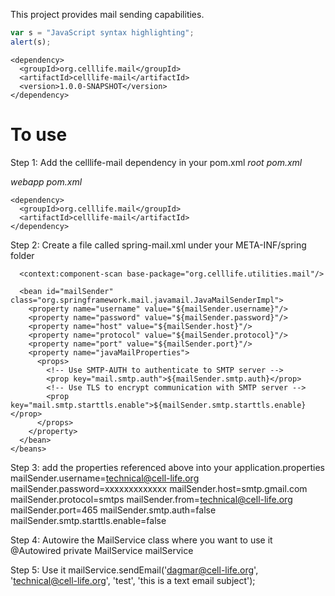 This project provides mail sending capabilities. 

```javascript
var s = "JavaScript syntax highlighting";
alert(s);
```


    <dependency>
      <groupId>org.celllife.mail</groupId>
      <artifactId>celllife-mail</artifactId>
      <version>1.0.0-SNAPSHOT</version>
    </dependency>

To use
======

Step 1: Add the celllife-mail dependency in your pom.xml
*root pom.xml*


*webapp pom.xml*

    <dependency>
      <groupId>org.celllife.mail</groupId>
      <artifactId>celllife-mail</artifactId>
    </dependency>

Step 2: Create a file called spring-mail.xml under your META-INF/spring folder
    <?xml version="1.0" encoding="UTF-8"?>
    <beans xmlns="http://www.springframework.org/schema/beans"
           xmlns:xsi="http://www.w3.org/2001/XMLSchema-instance"
           xsi:schemaLocation="http://www.springframework.org/schema/beans http://www.springframework.org/schema/beans/spring-beans.xsd">

      <context:component-scan base-package="org.celllife.utilities.mail"/>
    
      <bean id="mailSender" class="org.springframework.mail.javamail.JavaMailSenderImpl">
        <property name="username" value="${mailSender.username}"/>
        <property name="password" value="${mailSender.password}"/>
        <property name="host" value="${mailSender.host}"/>
        <property name="protocol" value="${mailSender.protocol}"/>
        <property name="port" value="${mailSender.port}"/>
        <property name="javaMailProperties">
          <props>
            <!-- Use SMTP-AUTH to authenticate to SMTP server -->
            <prop key="mail.smtp.auth">${mailSender.smtp.auth}</prop>
            <!-- Use TLS to encrypt communication with SMTP server -->
            <prop key="mail.smtp.starttls.enable">${mailSender.smtp.starttls.enable}</prop>
          </props>
        </property>	
      </bean>
    </beans>

Step 3: add the properties referenced above into your application.properties
    mailSender.username=technical@cell-life.org
    mailSender.password=xxxxxxxxxxxxx
    mailSender.host=smtp.gmail.com
    mailSender.protocol=smtps
    mailSender.from=technical@cell-life.org
    mailSender.port=465
    mailSender.smtp.auth=false
    mailSender.smtp.starttls.enable=false

Step 4: Autowire the MailService class where you want to use it
    @Autowired
    private MailService mailService

Step 5: Use it
    mailService.sendEmail('dagmar@cell-life.org', 'technical@cell-life.org', 'test', 'this is a text email subject');